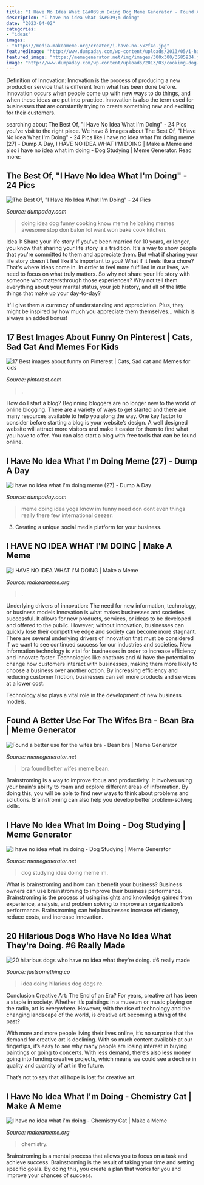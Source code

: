 ```yaml
---
title: "I Have No Idea What I&#039;m Doing Dog Meme Generator - Found A Better Use For The Wifes Bra"
description: "I have no idea what i&#039;m doing"
date: "2023-04-02"
categories:
- "ideas"
images:
- "https://media.makeameme.org/created/i-have-no-5x2f4o.jpg"
featuredImage: "http://www.dumpaday.com/wp-content/uploads/2013/05/i-have-no-idea-what-Im-doing-meme-27.jpg"
featured_image: "https://memegenerator.net/img/images/300x300/3585934.jpg"
image: "http://www.dumpaday.com/wp-content/uploads/2013/03/cooking-dog-has-know-idea-what-hes-doing.jpg"
---
```



Definition of Innovation:
Innovation is the process of producing a new product or service that is different from what has been done before. Innovation occurs when people come up with new ways to do things, and when these ideas are put into practice. Innovation is also the term used for businesses that are constantly trying to create something new and exciting for their customers.

	

		
searching about The Best Of, &quot;I Have No Idea What I&#039;m Doing&quot; - 24 Pics you've visit to the right place. We have 8 Images about The Best Of, &quot;I Have No Idea What I&#039;m Doing&quot; - 24 Pics like i have no idea what I&#039;m doing meme (27) - Dump A Day, I HAVE NO IDEA WHAT I&#039;M DOING | Make a Meme and also i have no idea what im doing - Dog Studying | Meme Generator. Read more:
		
    
## The Best Of, &quot;I Have No Idea What I&#039;m Doing&quot; - 24 Pics

<img loading=lazy src="http://www.dumpaday.com/wp-content/uploads/2013/03/cooking-dog-has-know-idea-what-hes-doing.jpg" onerror="this.onerror=null;this.src='https://tse2.mm.bing.net/th?id=OIP.6Q-ttPncpjx1ZUzbGt94XQHaJ5&amp;pid=15.1';" alt="The Best Of, &quot;I Have No Idea What I&#039;m Doing&quot; - 24 Pics">

_Source: dumpaday.com_

>doing idea dog funny cooking know meme he baking memes awesome stop don baker lol want won bake cook kitchen. 

	

Idea 1: Share your life story
If you've been married for 10 years, or longer, you know that sharing your life story is a tradition. It's a way to show people that you're committed to them and appreciate them. But what if sharing your life story doesn't feel like it's important to you? What if it feels like a chore?
That's where ideas come in. In order to feel more fulfilled in our lives, we need to focus on what truly matters. So why not share your life story with someone who mattersthrough those experiences? Why not tell them everything about your marital status, your job history, and all of the little things that make up your day-to-day?

It'll give them a currency of understanding and appreciation. Plus, they might be inspired by how much you appreciate them themselves... which is always an added bonus!

    
## 17 Best Images About Funny On Pinterest | Cats, Sad Cat And Memes For Kids

<img loading=lazy src="https://s-media-cache-ak0.pinimg.com/736x/a3/4b/6b/a34b6bd2142f9a775a2bfcfac9dc7306.jpg" onerror="this.onerror=null;this.src='https://tse3.mm.bing.net/th?id=OIP.-dI4B7GjGv3ODgdoqBzQNAHaE7&amp;pid=15.1';" alt="17 Best images about funny on Pinterest | Cats, Sad cat and Memes for kids">

_Source: pinterest.com_

>. 

	

How do I start a blog?
Beginning bloggers are no longer new to the world of online blogging. There are a variety of ways to get started and there are many resources available to help you along the way. One key factor to consider before starting a blog is your website’s design. A well designed website will attract more visitors and make it easier for them to find what you have to offer. You can also start a blog with free tools that can be found online.

    
## I Have No Idea What I&#039;m Doing Meme (27) - Dump A Day

<img loading=lazy src="http://www.dumpaday.com/wp-content/uploads/2013/05/i-have-no-idea-what-Im-doing-meme-27.jpg" onerror="this.onerror=null;this.src='https://tse1.mm.bing.net/th?id=OIP.q7ELbgA8wsxXNSXYi0zyNwHaE6&amp;pid=15.1';" alt="i have no idea what I&#039;m doing meme (27) - Dump A Day">

_Source: dumpaday.com_

>meme doing idea yoga know im funny need don dont even things really there few international deezer. 

	

3. Creating a unique social media platform for your business.

    
## I HAVE NO IDEA WHAT I&#039;M DOING | Make A Meme

<img loading=lazy src="https://media.makeameme.org/created/I-HAVE-NO-tuf9b6.jpg" onerror="this.onerror=null;this.src='https://tse4.mm.bing.net/th?id=OIP.V4aXERd9TsaP9-Ik44zNHQHaHa&amp;pid=15.1';" alt="I HAVE NO IDEA WHAT I&#039;M DOING | Make a Meme">

_Source: makeameme.org_

>. 

	

Underlying drivers of innovation: The need for new information, technology, or business models
Innovation is what makes businesses and societies successful. It allows for new products, services, or ideas to be developed and offered to the public. However, without innovation, businesses can quickly lose their competitive edge and society can become more stagnant. There are several underlying drivers of innovation that must be considered if we want to see continued success for our industries and societies.
New information technology is vital for businesses in order to increase efficiency and innovate faster. Technologies like chatbots and AI have the potential to change how customers interact with businesses, making them more likely to choose a business over another option. By increasing efficiency and reducing customer friction, businesses can sell more products and services at a lower cost.

Technology also plays a vital role in the development of new business models.

    
## Found A Better Use For The Wifes Bra - Bean Bra | Meme Generator

<img loading=lazy src="https://memegenerator.net/img/instances/69409525/found-a-better-use-for-the-wifes-bra.jpg" onerror="this.onerror=null;this.src='https://tse4.mm.bing.net/th?id=OIP.N9uqsyZwi20w6HMyx3pp0wHaFj&amp;pid=15.1';" alt="Found a better use for the wifes bra - Bean bra | Meme Generator">

_Source: memegenerator.net_

>bra found better wifes meme bean. 

	

Brainstroming is a way to improve focus and productivity. It involves using your brain's ability to roam and explore different areas of information. By doing this, you will be able to find new ways to think about problems and solutions. Brainstroming can also help you develop better problem-solving skills.

    
## I Have No Idea What Im Doing - Dog Studying | Meme Generator

<img loading=lazy src="https://memegenerator.net/img/images/300x300/3585934.jpg" onerror="this.onerror=null;this.src='https://tse2.mm.bing.net/th?id=OIP.FMl51y-ygroFNzSzbykWbwAAAA&amp;pid=15.1';" alt="i have no idea what im doing - Dog Studying | Meme Generator">

_Source: memegenerator.net_

>dog studying idea doing meme im. 

	

What is brainstroming and how can it benefit your business?
Business owners can use brainstroming to improve their business performance. Brainstroming is the process of using insights and knowledge gained from experience, analysis, and problem solving to improve an organization’s performance. Brainstroming can help businesses increase efficiency, reduce costs, and increase innovation.

    
## 20 Hilarious Dogs Who Have No Idea What They&#039;re Doing. #6 Really Made

<img loading=lazy src="http://justsomething.co/wp-content/uploads/2014/11/20-hilarious-dog-who-have-no-idea-what-theyre-doing.jpg" onerror="this.onerror=null;this.src='https://tse2.mm.bing.net/th?id=OIP.NKosfSQxjxdloleLqYE4igHaD3&amp;pid=15.1';" alt="20 hilarious dogs who have no idea what they&#039;re doing. #6 really made">

_Source: justsomething.co_

>idea doing hilarious dog dogs re. 

	

Conclusion
Creative Art: The End of an Era?
For years, creative art has been a staple in society. Whether it’s paintings in a museum or music playing on the radio, art is everywhere. However, with the rise of technology and the changing landscape of the world, is creative art becoming a thing of the past?

With more and more people living their lives online, it’s no surprise that the demand for creative art is declining. With so much content available at our fingertips, it’s easy to see why many people are losing interest in buying paintings or going to concerts. With less demand, there’s also less money going into funding creative projects, which means we could see a decline in quality and quantity of art in the future.

That’s not to say that all hope is lost for creative art.

    
## I Have No Idea What I&#039;m Doing - Chemistry Cat | Make A Meme

<img loading=lazy src="https://media.makeameme.org/created/i-have-no-5x2f4o.jpg" onerror="this.onerror=null;this.src='https://tse2.mm.bing.net/th?id=OIP.hyLBAruPHiQuXNg0M_KJYwHaJx&amp;pid=15.1';" alt="I have no idea what i&#039;m doing - Chemistry Cat | Make a Meme">

_Source: makeameme.org_

>chemistry. 

	

Brainstroming is a mental process that allows you to focus on a task and achieve success. Brainstroming is the result of taking your time and setting specific goals. By doing this, you create a plan that works for you and improve your chances of success.

